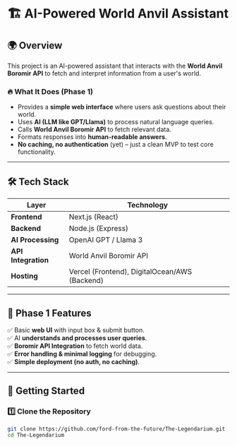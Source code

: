 # 🏗️ AI-Powered World Anvil Assistant  

## 🌍 Overview  
This project is an AI-powered assistant that interacts with the **World Anvil Boromir API** to fetch and interpret information from a user's world.  

### 🔥 **What It Does (Phase 1)**  
- Provides a **simple web interface** where users ask questions about their world.  
- Uses **AI (LLM like GPT/Llama)** to process natural language queries.  
- Calls **World Anvil Boromir API** to fetch relevant data.  
- Formats responses into **human-readable answers**.  
- **No caching, no authentication** (yet) – just a clean MVP to test core functionality.  

---

## 🛠️ Tech Stack  
| Layer      | Technology        |
|------------|------------------|
| **Frontend**  | Next.js (React)  |
| **Backend**   | Node.js (Express) |
| **AI Processing** | OpenAI GPT / Llama 3 |
| **API Integration** | World Anvil Boromir API |
| **Hosting**   | Vercel (Frontend), DigitalOcean/AWS (Backend) |

---

## 📌 Phase 1 Features  
✅ Basic **web UI** with input box & submit button.  
✅ AI **understands and processes user queries**.  
✅ **Boromir API Integration** to fetch world data.  
✅ **Error handling & minimal logging** for debugging.  
✅ **Simple deployment (no auth, no caching)**.  

---

## 🚀 Getting Started  

### 1️⃣ **Clone the Repository**  
```sh
git clone https://github.com/ford-from-the-future/The-Legendarium.git
cd The-Legendarium
